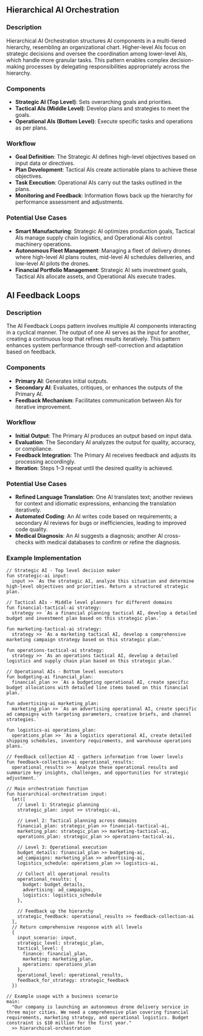 ## Hierarchical AI Orchestration

### Description

Hierarchical AI Orchestration structures AI components in a multi-tiered hierarchy, resembling an organizational chart. Higher-level AIs focus on strategic decisions and oversee the coordination among lower-level AIs, which handle more granular tasks. This pattern enables complex decision-making processes by delegating responsibilities appropriately across the hierarchy.

### Components

-  **Strategic AI (Top Level)**: Sets overarching goals and priorities.
-  **Tactical AIs (Middle Level)**: Develop plans and strategies to meet the goals.
-  **Operational AIs (Bottom Level)**: Execute specific tasks and operations as per plans.

### Workflow

-  **Goal Definition**: The Strategic AI defines high-level objectives based on input data or directives.
-  **Plan Development**: Tactical AIs create actionable plans to achieve these objectives.
-  **Task Execution**: Operational AIs carry out the tasks outlined in the plans.
-  **Monitoring and Feedback**: Information flows back up the hierarchy for performance assessment and adjustments.

### Potential Use Cases

-  **Smart Manufacturing**: Strategic AI optimizes production goals, Tactical AIs manage supply chain logistics, and Operational AIs control machinery operations.
-  **Autonomous Fleet Management**: Managing a fleet of delivery drones where high-level AI plans routes, mid-level AI schedules deliveries, and low-level AI pilots the drones.
-  **Financial Portfolio Management**: Strategic AI sets investment goals, Tactical AIs allocate assets, and Operational AIs execute trades.

## AI Feedback Loops

### Description

The AI Feedback Loops pattern involves multiple AI components interacting in a cyclical manner. The output of one AI serves as the input for another, creating a continuous loop that refines results iteratively. This pattern enhances system performance through self-correction and adaptation based on feedback.

### Components

-  **Primary AI**: Generates initial outputs.
-  **Secondary AI**: Evaluates, critiques, or enhances the outputs of the Primary AI.
-  **Feedback Mechanism**: Facilitates communication between AIs for iterative improvement.

### Workflow

-  **Initial Output**: The Primary AI produces an output based on input data.
-  **Evaluation**: The Secondary AI analyzes the output for quality, accuracy, or compliance.
-  **Feedback Integration**: The Primary AI receives feedback and adjusts its processing accordingly.
-  **Iteration**: Steps 1–3 repeat until the desired quality is achieved.

### Potential Use Cases

-  **Refined Language Translation**: One AI translates text; another reviews for context and idiomatic expressions, enhancing the translation iteratively.
-  **Automated Coding**: An AI writes code based on requirements; a secondary AI reviews for bugs or inefficiencies, leading to improved code quality.
-  **Medical Diagnosis**: An AI suggests a diagnosis; another AI cross-checks with medical databases to confirm or refine the diagnosis.

### Example Implementation

```flip
// Strategic AI - Top level decision maker
fun strategic-ai input:
  input >> `As the strategic AI, analyze this situation and determine high-level objectives and priorities. Return a structured strategic plan.`

// Tactical AIs - Middle level planners for different domains
fun financial-tactical-ai strategy:
  strategy >> `As a financial planning tactical AI, develop a detailed budget and investment plan based on this strategic plan.`

fun marketing-tactical-ai strategy:
  strategy >> `As a marketing tactical AI, develop a comprehensive marketing campaign strategy based on this strategic plan.`

fun operations-tactical-ai strategy:
  strategy >> `As an operations tactical AI, develop a detailed logistics and supply chain plan based on this strategic plan.`

// Operational AIs - Bottom level executors
fun budgeting-ai financial_plan:
  financial_plan >> `As a budgeting operational AI, create specific budget allocations with detailed line items based on this financial plan.`

fun advertising-ai marketing_plan:
  marketing_plan >> `As an advertising operational AI, create specific ad campaigns with targeting parameters, creative briefs, and channel strategies.`

fun logistics-ai operations_plan:
  operations_plan >> `As a logistics operational AI, create detailed shipping schedules, inventory requirements, and warehouse operations plans.`

// Feedback collection AI - gathers information from lower levels
fun feedback-collection-ai operational_results:
  operational_results >> `Analyze these operational results and summarize key insights, challenges, and opportunities for strategic adjustment.`

// Main orchestration function
fun hierarchical-orchestration input:
  let([
    // Level 1: Strategic planning
    strategic_plan: input >> strategic-ai,

    // Level 2: Tactical planning across domains
    financial_plan: strategic_plan >> financial-tactical-ai,
    marketing_plan: strategic_plan >> marketing-tactical-ai,
    operations_plan: strategic_plan >> operations-tactical-ai,

    // Level 3: Operational execution
    budget_details: financial_plan >> budgeting-ai,
    ad_campaigns: marketing_plan >> advertising-ai,
    logistics_schedule: operations_plan >> logistics-ai,

    // Collect all operational results
    operational_results: {
      budget: budget_details,
      advertising: ad_campaigns,
      logistics: logistics_schedule
    },

    // Feedback up the hierarchy
    strategic_feedback: operational_results >> feedback-collection-ai
  ],
  // Return comprehensive response with all levels
  {
    input_scenario: input,
    strategic_level: strategic_plan,
    tactical_level: {
      finance: financial_plan,
      marketing: marketing_plan,
      operations: operations_plan
    },
    operational_level: operational_results,
    feedback_for_strategy: strategic_feedback
  })

// Example usage with a business scenario
main:
  "Our company is launching an autonomous drone delivery service in three major cities. We need a comprehensive plan covering financial requirements, marketing strategy, and operational logistics. Budget constraint is $10 million for the first year."
  >> hierarchical-orchestration
```
